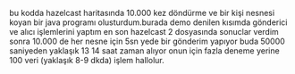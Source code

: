 bu kodda hazelcast haritasında 10.000 kez döndürme ve bir kişi nesnesi koyan bir java programı olusturdum.burada demo denilen kısımda gönderici ve alıcı işlemlerini yaptım en son hazelcast 2 dosyasında sonuclar verdim 
sonra 10.000 de her nesne için 5sn yede bir gönderim yapıyor buda 50000 saniyeden yaklaşık 13 14 saat zaman alıyor onun için fazla deneme yerine 100 veri (yaklaşık 8-9 dkda) işlem hallolur.
